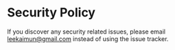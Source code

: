 # Security Policy

If you discover any security related issues, please email leekaimun@gmail.com instead of using the issue tracker.
